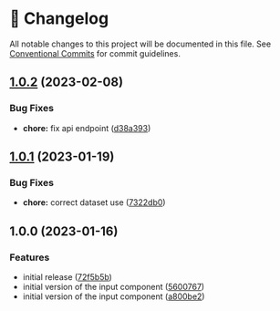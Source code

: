 <!-- markdownlint-disable --><!-- textlint-disable -->

# 📓 Changelog

All notable changes to this project will be documented in this file. See
[Conventional Commits](https://conventionalcommits.org) for commit guidelines.

## [1.0.2](https://github.com/sanity-io/sanity-plugin-shopify-assets/compare/v1.0.1...v1.0.2) (2023-02-08)

### Bug Fixes

- **chore:** fix api endpoint ([d38a393](https://github.com/sanity-io/sanity-plugin-shopify-assets/commit/d38a39320d7e78b1ff2e90d4fea75aa1b617f7bb))

## [1.0.1](https://github.com/sanity-io/sanity-plugin-shopify-assets/compare/v1.0.0...v1.0.1) (2023-01-19)

### Bug Fixes

- **chore:** correct dataset use ([7322db0](https://github.com/sanity-io/sanity-plugin-shopify-assets/commit/7322db00b6a6c475ec76a2c5992db023725c41d9))

## 1.0.0 (2023-01-16)

### Features

- initial release ([72f5b5b](https://github.com/sanity-io/sanity-plugin-shopify-assets/commit/72f5b5b840c6e0f8e11c717f5e63906a86e0d116))
- initial version of the input component ([5600767](https://github.com/sanity-io/sanity-plugin-shopify-assets/commit/56007674bdc27e722b3761d07ea2b9e111b2f23e))
- initial version of the input component ([a800be2](https://github.com/sanity-io/sanity-plugin-shopify-assets/commit/a800be2130038ab5ff43cc11dfce3324d57f9236))

